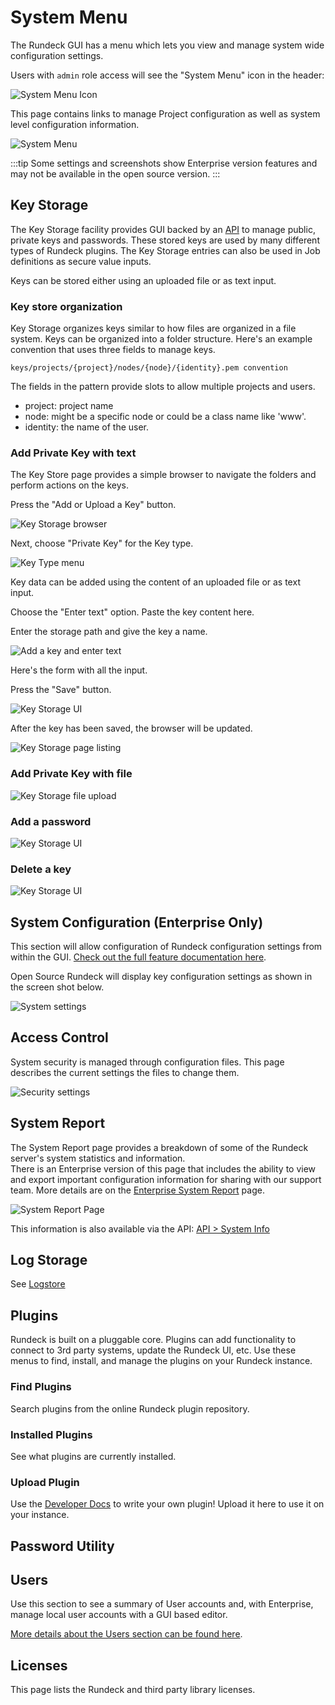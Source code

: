 # System Menu

The Rundeck GUI has a menu which lets you view and manage system wide configuration settings.

Users with `admin` role access will see the "System Menu" icon in the header:

![System Menu Icon](/assets/img/fig0701.png)

This page contains links to manage Project configuration as well as system level configuration information.

![System Menu](/assets/img/fig0702.png)

:::tip
Some settings and screenshots show Enterprise version features and may not be available in the open source version.
:::

## Key Storage

The Key Storage facility provides GUI backed by an [API](/api/index.md#key-storage) to manage public, private keys and passwords.
These stored keys are used by many different types of Rundeck plugins.  The Key Storage entries can also be used in Job definitions as secure value inputs.

Keys can be stored either using an uploaded file or as text input.

### Key store organization

Key Storage organizes keys similar to how files are organized in a file system. Keys can be organized into a folder structure.
Here's an example convention that uses three fields to manage keys.

    keys/projects/{project}/nodes/{node}/{identity}.pem convention

The fields in the pattern provide slots to allow multiple projects and users.

- project: project name
- node: might be a specific node or could be a class name like 'www'.
- identity: the name of the user.

### Add Private Key with text

The Key Store page provides a simple browser to navigate the folders and perform actions on the keys.

Press the "Add or Upload a Key" button.

![Key Storage browser](/assets/img/fig0720.png)

Next, choose "Private Key" for the Key type.

![Key Type menu](/assets/img/fig0722.png)

Key data can be added using the content of an uploaded file or as text input.

Choose the "Enter text" option. Paste the key content here.

Enter the storage path and give the key a name.

![Add a key and enter text](/assets/img/fig0721.png)

Here's the form with all the input.

Press the "Save" button.

![Key Storage UI](/assets/img/fig0724.png)

After the key has been saved, the browser will be updated.

![Key Storage page listing](/assets/img/fig0725.png)

### Add Private Key with file

![Key Storage file upload](/assets/img/fig0728.png)

### Add a password

![Key Storage UI](/assets/img/fig0726.png)

### Delete a key

![Key Storage UI](/assets/img/fig0727.png)

## System Configuration (Enterprise Only)

This section will allow configuration of Rundeck configuration settings from within the GUI.  [Check out the full feature documentation here](/manual/configuration-mgmt/configmgmt.md).

Open Source Rundeck will display key configuration settings as shown in the screen shot below.

![System settings](/assets/img/fig0715.png)

## Access Control

System security is managed through configuration files. This page describes the current settings the files to change them.

![Security settings](/assets/img/fig0716.png)

## System Report

The System Report page provides a breakdown of some of the Rundeck server's system statistics and information.  
There is an Enterprise version of this page that includes the ability to view and export important configuration
information for sharing with our support team.  More details are on the [Enterprise System Report](system-report.md) page.

![System Report Page](/assets/img/fig0703.png)

This information is also available via the API: [API > System Info](/api/index.md#system-info)

## Log Storage

See [Logstore](/administration/cluster/logstore/)

## Plugins

Rundeck is built on a pluggable core.  Plugins can add functionality to connect to 3rd party systems, update the Rundeck UI, etc.
Use these menus to find, install, and manage the plugins on your Rundeck instance.

### Find Plugins

Search plugins from the online Rundeck plugin repository.

### Installed Plugins

See what plugins are currently installed.

### Upload Plugin

Use the [Developer Docs](/api/rundeck-api) to write your own plugin!  Upload it here to use it on your instance.

## Password Utility

## Users
Use this section to see a summary of User accounts and, with Enterprise, manage local user accounts with a GUI based editor.

[More details about the Users section can be found here](/manual/user-management/user-mgmt.md).

## Licenses

This page lists the Rundeck and third party library licenses.
